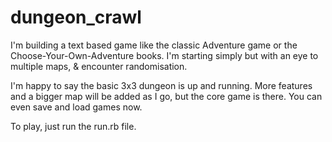 # dungeon_crawl

I'm building a text based game like the classic Adventure game or the Choose-Your-Own-Adventure books. 
I'm starting simply but with an eye to multiple maps, & encounter randomisation.

I'm happy to say the basic 3x3 dungeon is up and running. More features and a bigger map will be added as I go, but the core game is there. You can even save and load games now.

To play, just run the run.rb file.
